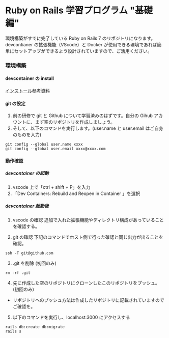 # Ruby on Rails 学習プログラム "基礎編"

環境構築がすでに完了している Ruby on Rails 7 のリポジトリになります。devcontianer の拡張機能（VScode）と Docker が使用できる環境であれば簡単にセットアップができるよう設計されていますので、ご活用ください。

### 環境構築

#### devcontainer の install

[インストール参考資料](https://blog.kinto-technologies.com/posts/2022-12-10-VSCodeDevContainer/)

#### git の設定

1. 前の研修で git と Github について学習済みのはずです。自分の Gihub アカウントに、まず空のリポジトリを作成しましょう。
2. そして、以下のコマンドを実行します。(user.name と user.email はご自身のものを入力)

```
git config --global user.name xxxx
git config --global user.email xxxx@xxxx.com
```

#### 動作確認

##### devcontainer の起動

1. vscode 上で「ctrl + shift + P」を入力
2. 「Dev Containers: Rebuild and Reopen in Container 」を選択

##### devcontainer 起動後

1. vscode の確認
   追加で入れた拡張機能やディレクトリ構成があっていることを確認する。

2. git の確認
   下記のコマンドでホスト側で行った確認と同じ出力が出ることを確認。

```
ssh -T git@github.com
```

3. .git を削除 (初回のみ)

```
rm -rf .git
```

4. 先に作成した空のリポジトリにクローンしたこのリポジトリをプッシュ。 (初回のみ)

- リポジトリへのプッシュ方法は作成したリポジトリに記載されていますのでご確認を。

5. 以下のコマンドを実行し、localhost:3000 にアクセスする

```
rails db:create db:migrate
rails s
```
